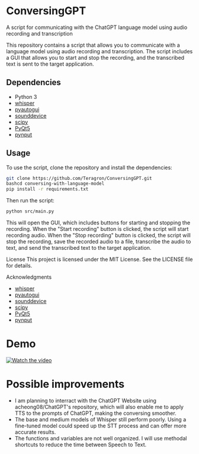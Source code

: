 # ConversingGPT
A script for communicating with the ChatGPT language model using audio recording and transcription


This repository contains a script that allows you to communicate with a language model using audio recording and transcription. The script includes a GUI that allows you to start and stop the recording, and the transcribed text is sent to the target application.

## Dependencies

- Python 3
- [whisper](https://github.com/openai/whisper)
- [pyautogui](https://pyautogui.readthedocs.io/)
- [sounddevice](https://python-sounddevice.readthedocs.io/)
- [scipy](https://www.scipy.org/)
- [PyQt5](https://pypi.org/project/PyQt5/)
- [pynput](https://pynput.readthedocs.io/)

## Usage

To use the script, clone the repository and install the dependencies:

```bash
git clone https://github.com/Teragron/ConversingGPT.git
bashcd conversing-with-language-model
pip install -r requirements.txt
```


Then run the script:


```bash
python src/main.py
```


This will open the GUI, which includes buttons for starting and stopping the recording. When the "Start recording" button is clicked, the script will start recording audio. When the "Stop recording" button is clicked, the script will stop the recording, save the recorded audio to a file, transcribe the audio to text, and send the transcribed text to the target application.

License
This project is licensed under the MIT License. See the LICENSE file for details.

Acknowledgments
- [whisper](https://github.com/mozilla/whisper)
- [pyautogui](https://pyautogui.readthedocs.io/)
- [sounddevice](https://python-sounddevice.readthedocs.io/)
- [scipy](https://www.scipy.org/)
- [PyQt5](https://pypi.org/project/PyQt5/)
- [pynput](https://pynput.readthedocs.io/)

# Demo
[![Watch the video](https://i.imgflip.com/604ad4.jpg)](https://youtu.be/GKOf6Nyi6zk)


# Possible improvements

- I am planning to interract with the ChatGPT Website using acheong08/ChatGPT's repository, which will also enable me to apply TTS to the prompts of ChatGPT, making the conversing smoother.
- The base and medium models of Whisper still perform poorly. Using a fine-tuned model could speed up the STT process and can offer more accurate results.
- The functions and variables are not well organized. I will use methodal shortcuts to reduce the time between Speech to Text.
